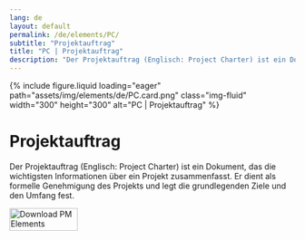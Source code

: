 ```yaml
---
lang: de
layout: default
permalink: /de/elements/PC/
subtitle: "Projektauftrag"
title: "PC | Projektauftrag"
description: "Der Projektauftrag (Englisch: Project Charter) ist ein Dokument, das die wichtigsten Informationen über ein Projekt zusammenfasst. Er dient als formelle Genehmigung des Projekts und legt die grundlegenden Ziele und den Umfang fest."
---
```


{% include figure.liquid loading="eager" path="assets/img/elements/de/PC.card.png" class="img-fluid" width="300" height="300" alt="PC | Projektauftrag" %}

# Projektauftrag

Der Projektauftrag (Englisch: Project Charter) ist ein Dokument, das die wichtigsten Informationen über ein Projekt zusammenfasst. Er dient als formelle Genehmigung des Projekts und legt die grundlegenden Ziele und den Umfang fest.

<a href="https://apps.apple.com/app/apple-store/id6738084498?pt=127441684&ct=website&mt=8">
  <img src="{{ "assets/img/en/appstore.png" | relative_url }}" width="120" height="40" alt="Download PM Elements">
</a>
